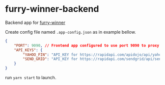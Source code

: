 # furry-winner-backend

Backend app for [furry-winner](https://github.com/kusyka911/furry-winner)

Create config file named `.app-config.json` as in example bellow.

```json
{
    "PORT": 9090, // Frontend app configured to use port 9090 to proxy requests to backend
    "API_KEYS": {
        "YAHOO_FIN": "API_KEY for https://rapidapi.com/apidojo/api/yahoo-finance1",
        "SEND_GRID": "API_KEY for https://rapidapi.com/sendgrid/api/sendgrid"
    }
}
```

run `yarn start` to launch.